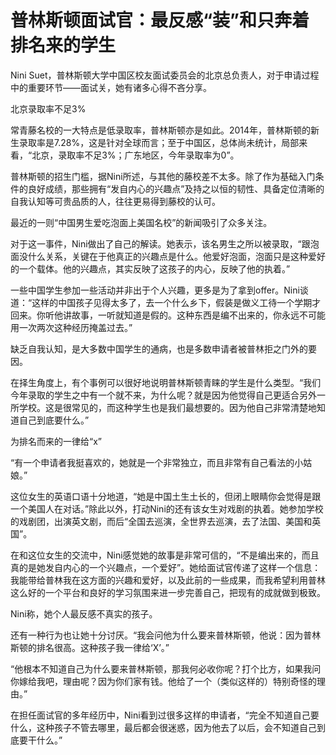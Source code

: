 # 普林斯顿面试官：最反感“装”和只奔着排名来的学生

Nini Suet，普林斯顿大学中国区校友面试委员会的北京总负责人，对于申请过程中的重要环节——面试关，她有诸多心得不吝分享。 

北京录取率不足3% 

常青藤名校的一大特点是低录取率，普林斯顿亦是如此。2014年，普林斯顿的新生录取率是7.28%，这是针对全球而言；至于中国区，总体尚未统计，局部来看，“北京，录取率不足3%；广东地区，今年录取率为0”。 

普林斯顿的招生门槛，据Nini所述，与其他的藤校差不太多。除了作为基础入门条件的良好成绩，那些拥有“发自内心的兴趣点”及持之以恒的韧性、具备定位清晰的自我认知等可贵品质的人，往往更易得到藤校的认可。 

最近的一则“中国男生爱吃泡面上美国名校”的新闻吸引了众多关注。 

对于这一事件，Nini做出了自己的解读。她表示，该名男生之所以被录取，“跟泡面没什么关系，关键在于他真正的兴趣点是什么。他爱好泡面，泡面只是这种爱好的一个载体。他的兴趣点，其实反映了这孩子的内心，反映了他的执着。” 

一些中国学生参加一些活动并非出于个人兴趣，更多是为了拿到offer。Nini谈道：“这样的中国孩子见得太多了，去一个什么乡下，假装是做义工待一个学期才回来。你听他讲故事，一听就知道是假的。这种东西是编不出来的，你永远不可能用一次两次这种经历掩盖过去。” 

缺乏自我认知，是大多数中国学生的通病，也是多数申请者被普林拒之门外的要因。 

在择生角度上，有个事例可以很好地说明普林斯顿青睐的学生是什么类型。“我们今年录取的学生之中有一个就不来，为什么呢？就是因为他觉得自己更适合另外一所学校。这是很常见的，而这种学生也是我们最想要的。因为他自己非常清楚地知道自己到底要什么。” 

为排名而来的一律给“x” 

“有一个申请者我挺喜欢的，她就是一个非常独立，而且非常有自己看法的小姑娘。” 

这位女生的英语口语十分地道，“她是中国土生土长的，但闭上眼睛你会觉得是跟一个美国人在对话。”除此以外，打动Nini的还有该女生对戏剧的执着。她参加学校的戏剧团，出演英文剧，而后“全国去巡演，全世界去巡演，去了法国、美国和英国”。 

在和这位女生的交流中，Nini感觉她的故事是非常可信的，“不是编出来的，而且真的是她发自内心的一个兴趣点，一个爱好”。她给面试官传递了这样一个信息：我能带给普林我在这方面的兴趣和爱好，以及此前的一些成果，而我希望利用普林这么好的一个平台和良好的学习氛围来进一步完善自己，把现有的成就做到极致。 

Nini称，她个人最反感不真实的孩子。 

还有一种行为也让她十分讨厌。“我会问他为什么要来普林斯顿，他说：因为普林斯顿的排名很高。这种孩子我一律给‘X’。” 

“他根本不知道自己为什么要来普林斯顿，那我何必收你呢？打个比方，如果我问你嫁给我吧，理由呢？因为你们家有钱。他给了一个（类似这样的）特别奇怪的理由。” 

在担任面试官的多年经历中，Nini看到过很多这样的申请者，“完全不知道自己要什么，这种孩子不管去哪里，最后都会很迷惑，因为他去了以后，会不知道自己到底要干什么。”